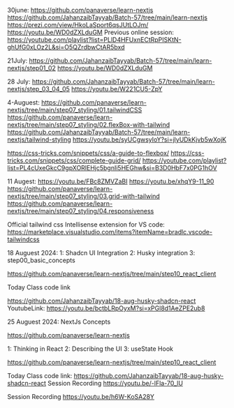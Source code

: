 30june:
https://github.com/panaverse/learn-nextjs
https://github.com/JahanzaibTayyab/Batch-57/tree/main/learn-nextjs
https://prezi.com/view/HkoLaSport6qsJUtLOJm/
https://youtu.be/WD0dZXLduGM
Previous online session:
https://youtube.com/playlist?list=PLlD4HFUxnECtRpPISKtN-ghUfG0xLOz2L&si=O5QZrdbwCtAR5bxd

21July:
https://github.com/JahanzaibTayyab/Batch-57/tree/main/learn-nextjs/step01_02
https://youtu.be/WD0dZXLduGM

28 July:
https://github.com/JahanzaibTayyab/Batch-57/tree/main/learn-nextjs/step_03_04_05
https://youtu.be/W221CU5-ZpY

4-Auguest:
https://github.com/panaverse/learn-nextjs/tree/main/step07_styling/01.tailwindCSS
https://github.com/panaverse/learn-nextjs/tree/main/step07_styling/02.flexBox-with-tailwind
https://github.com/JahanzaibTayyab/Batch-57/tree/main/learn-nextjs/tailwind-styling
https://youtu.be/syUCgwsyIoY?si=jlyUDkKjvb5wXojK

https://css-tricks.com/snippets/css/a-guide-to-flexbox/
https://css-tricks.com/snippets/css/complete-guide-grid/
https://youtube.com/playlist?list=PL4cUxeGkcC9gpXORlEHjc5bgnIi5HEGhw&si=B3D0HbF7x0PG1hOV

11 Augest:
https://youtu.be/FBc8ZMVZaBI
https://youtu.be/xhqY9-11_90
https://github.com/panaverse/learn-nextjs/tree/main/step07_styling/03.grid-with-tailwind
https://github.com/panaverse/learn-nextjs/tree/main/step07_styling/04.responsiveness

Official tailwind css Intellisense extension for VS code: 
https://marketplace.visualstudio.com/items?itemName=bradlc.vscode-tailwindcss

18 Auguest 2024:
1: Shadcn UI Integration 
2: Husky integration 
3: step00_basic_concepts

https://github.com/panaverse/learn-nextjs/tree/main/step10_react_client

Today Class code link

https://github.com/JahanzaibTayyab/18-aug-husky-shadcn-react
YoutubeLink:
https://youtu.be/bctbLRpOyxM?si=xPGl8d1AeZPE2ub8

25 Auguest 2024:
NextJs Concepts

https://github.com/panaverse/learn-nextjs

1: Thinking in React 
2: Describing the UI
3: useState Hook

https://github.com/panaverse/learn-nextjs/tree/main/step10_react_client

Today Class code link:
https://github.com/JahanzaibTayyab/18-aug-husky-shadcn-react
Session Recording 
https://youtu.be/-lFla-70_lU

Session Recording 
https://youtu.be/h6W-KoSA28Y
